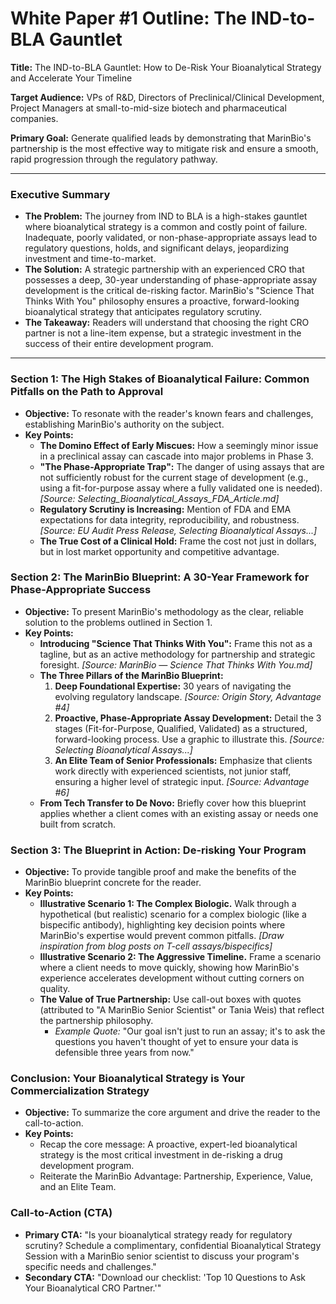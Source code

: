# White Paper #1 Outline: The IND-to-BLA Gauntlet

**Title:** The IND-to-BLA Gauntlet: How to De-Risk Your Bioanalytical Strategy and Accelerate Your Timeline

**Target Audience:** VPs of R&D, Directors of Preclinical/Clinical Development, Project Managers at small-to-mid-size biotech and pharmaceutical companies.

**Primary Goal:** Generate qualified leads by demonstrating that MarinBio's partnership is the most effective way to mitigate risk and ensure a smooth, rapid progression through the regulatory pathway.

---

### Executive Summary

*   **The Problem:** The journey from IND to BLA is a high-stakes gauntlet where bioanalytical strategy is a common and costly point of failure. Inadequate, poorly validated, or non-phase-appropriate assays lead to regulatory questions, holds, and significant delays, jeopardizing investment and time-to-market.
*   **The Solution:** A strategic partnership with an experienced CRO that possesses a deep, 30-year understanding of phase-appropriate assay development is the critical de-risking factor. MarinBio's "Science That Thinks With You" philosophy ensures a proactive, forward-looking bioanalytical strategy that anticipates regulatory scrutiny.
*   **The Takeaway:** Readers will understand that choosing the right CRO partner is not a line-item expense, but a strategic investment in the success of their entire development program.

---

### Section 1: The High Stakes of Bioanalytical Failure: Common Pitfalls on the Path to Approval

*   **Objective:** To resonate with the reader's known fears and challenges, establishing MarinBio's authority on the subject.
*   **Key Points:**
    *   **The Domino Effect of Early Miscues:** How a seemingly minor issue in a preclinical assay can cascade into major problems in Phase 3.
    *   **"The Phase-Appropriate Trap":** The danger of using assays that are not sufficiently robust for the current stage of development (e.g., using a fit-for-purpose assay where a fully validated one is needed). *[Source: Selecting_Bioanalytical_Assays_FDA_Article.md]*
    *   **Regulatory Scrutiny is Increasing:** Mention of FDA and EMA expectations for data integrity, reproducibility, and robustness. *[Source: EU Audit Press Release, Selecting Bioanalytical Assays...]*
    *   **The True Cost of a Clinical Hold:** Frame the cost not just in dollars, but in lost market opportunity and competitive advantage.

### Section 2: The MarinBio Blueprint: A 30-Year Framework for Phase-Appropriate Success

*   **Objective:** To present MarinBio's methodology as the clear, reliable solution to the problems outlined in Section 1.
*   **Key Points:**
    *   **Introducing "Science That Thinks With You":** Frame this not as a tagline, but as an active methodology for partnership and strategic foresight. *[Source: MarinBio — Science That Thinks With You.md]*
    *   **The Three Pillars of the MarinBio Blueprint:**
        1.  **Deep Foundational Expertise:** 30 years of navigating the evolving regulatory landscape. *[Source: Origin Story, Advantage #4]*
        2.  **Proactive, Phase-Appropriate Assay Development:** Detail the 3 stages (Fit-for-Purpose, Qualified, Validated) as a structured, forward-looking process. Use a graphic to illustrate this. *[Source: Selecting Bioanalytical Assays...]*
        3.  **An Elite Team of Senior Professionals:** Emphasize that clients work directly with experienced scientists, not junior staff, ensuring a higher level of strategic input. *[Source: Advantage #6]*
    *   **From Tech Transfer to De Novo:** Briefly cover how this blueprint applies whether a client comes with an existing assay or needs one built from scratch.

### Section 3: The Blueprint in Action: De-risking Your Program

*   **Objective:** To provide tangible proof and make the benefits of the MarinBio blueprint concrete for the reader.
*   **Key Points:**
    *   **Illustrative Scenario 1: The Complex Biologic.** Walk through a hypothetical (but realistic) scenario for a complex biologic (like a bispecific antibody), highlighting key decision points where MarinBio's expertise would prevent common pitfalls. *[Draw inspiration from blog posts on T-cell assays/bispecifics]*
    *   **Illustrative Scenario 2: The Aggressive Timeline.** Frame a scenario where a client needs to move quickly, showing how MarinBio's experience accelerates development without cutting corners on quality.
    *   **The Value of True Partnership:** Use call-out boxes with quotes (attributed to "A MarinBio Senior Scientist" or Tania Weis) that reflect the partnership philosophy.
        *   *Example Quote:* "Our goal isn't just to run an assay; it's to ask the questions you haven't thought of yet to ensure your data is defensible three years from now."

### Conclusion: Your Bioanalytical Strategy is Your Commercialization Strategy

*   **Objective:** To summarize the core argument and drive the reader to the call-to-action.
*   **Key Points:**
    *   Recap the core message: A proactive, expert-led bioanalytical strategy is the most critical investment in de-risking a drug development program.
    *   Reiterate the MarinBio Advantage: Partnership, Experience, Value, and an Elite Team.

### Call-to-Action (CTA)

*   **Primary CTA:** "Is your bioanalytical strategy ready for regulatory scrutiny? Schedule a complimentary, confidential Bioanalytical Strategy Session with a MarinBio senior scientist to discuss your program's specific needs and challenges."
*   **Secondary CTA:** "Download our checklist: 'Top 10 Questions to Ask Your Bioanalytical CRO Partner.'"
